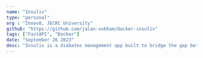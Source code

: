 ```yaml
---
name: "Insuliv"
type: "personal"
org : "Innov8, JECRC University"
github: "https://github.com/jalan-subham/docker-insuliv"
tags: ["FastAPI", "Docker"]
date: "September 26 2023"
desc: "Insuliv is a diabates management app built to bridge the gap between healthcare and technology. Project won Innov8 hackathon."
---
```

